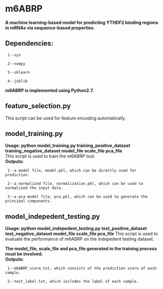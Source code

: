 # m6ABRP
**A machine learning-based model for predicting YTHDF2 binding regions in mRNAs via sequence-based properties.**
## Dependencies:

     1--sys  

     2--numpy  

     3--sklearn 

     4--joblib  

**m6ABRP is implemented using Python2.7.**
## feature_selection.py  
This script can be used for feature encoding automatically.  

## model_training.py
**Usage: python model_training.py training_positive_dataset training_negative_dataset model_file scale_file pca_file**  
This script is used to train the m6ABRP tool.  
**Outputs:**    
     
     1--a model file, model.pkl, which can be directly used for prediction. 
     
     2--a normalized file, normalization.pkl, which can be used to normalized the input data. 
     
     3--a pca model file, pca.pkl, which can be used to generate the principal components.  
## model_indepedent_testing.py 
**Usage: python model_indepedent_testing.py test_positive_dataset test_negative_dataset model_file scale_file pca_file**
This script is used to evaluate the performance of m6ABRP on the indepedent testing dataset.  

**The model_file, scale_file and pca_file generated in the training process must be involved.**    
**Outputs:**  

     1--m6ABRP_score.txt, which consists of the prediction score of each sample.  
     
     2--test_label.txt, which includes the label of each sample.  

